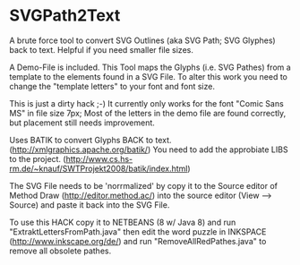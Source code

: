 SVGPath2Text
============

A brute force tool to convert SVG Outlines (aka SVG Path; SVG Glyphes) back to text. Helpful if you need smaller file sizes.

A Demo-File is included. This Tool maps the Glyphs (i.e. SVG Pathes) from a template to the elements found in a SVG File. 
To alter this work you need to change the "template letters" to your font and font size.

This is just a dirty hack ;-) It currently only works for the font  "Comic Sans MS" in file size 7px; Most of the letters in the demo file are found correctly, but placement still needs improvement.

Uses BATIK to convert Glyphs BACK to text. (http://xmlgraphics.apache.org/batik/) You need to add the approbiate LIBS to the project. (http://www.cs.hs-rm.de/~knauf/SWTProjekt2008/batik/index.html)

The SVG File needs to be 'norrmalized' by copy it to the Source editor of Method Draw (http://editor.method.ac/) into the source editor (View --> Source) and paste it back into the SVG File.

To use this HACK copy it to NETBEANS (8 w/ Java 8) and run "ExtraktLettersFromPath.java" then edit the word puzzle in INKSPACE (http://www.inkscape.org/de/) and run "RemoveAllRedPathes.java" to remove all obsolete pathes.
